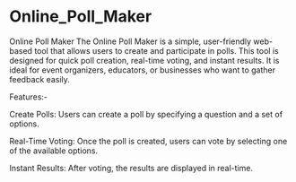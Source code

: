 # Online_Poll_Maker
Online Poll Maker
The Online Poll Maker is a simple, user-friendly web-based tool that allows users to create and participate in polls. This tool is designed for quick poll creation, real-time voting, and instant results. It is ideal for event organizers, educators, or businesses who want to gather feedback easily.

Features:-

Create Polls: Users can create a poll by specifying a question and a set of options.

Real-Time Voting: Once the poll is created, users can vote by selecting one of the available options.

Instant Results: After voting, the results are displayed in real-time.

